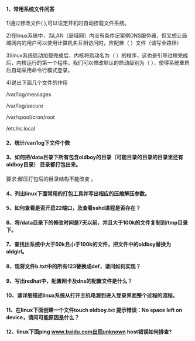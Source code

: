 #### 1、常用系统文件问答

1\)通过修改文件\(  \),可以设定开机时自动挂载文件系统。

2\)在linux系统中，当LAN（局域网）内没有条件记案例DNS服务器，但又想让局域网内的用户可以使用计算机名互相访问时，应配置（ ）文件（请写全路径） 

3\)linux系统启动加载完成后，内核将启动名为（ ）的程序，这也是引导过程完成后，内核运行的第一个程序。我们可以修改默认的启动级别为（ ），使得系统重启后自动采用命令行模式登录。

4\)说出下面几个文件的作用

/var/log/messages

/var/log/secure

/var/spool/cron/root

/etc/rc.local

#### 2、统计/var/log下文件个数 

#### 3、如何把/data目录下所有包含oldboy的目录（可能目录的目录的目录里还有oldboy目录） 目录都打包出来。

要求:解压打包后的目录结构不能改变 。 

#### 4、列出linux下面常用的打包工具并写出相应的压缩解压参数。 

#### 5、如何查看是否开启22端口，及查看sshd进程是否存在？ 

#### 6、将/data目录下的修改时间是7天以前，并且大于100k的文件复制到/tmp目录下。 

#### 7、查找出系统中大于50k且小于100k的文件，把文件中的oldboy替换为oldgirl。 

#### 8、现将文件b.txt中的所有123替换成def，请问如何实现？ 

#### 9、写出redhat中，配置网卡及dns的配置文件是什么？ 

#### 10、请详细描述linux系统从打开主机电源到进入登录界面整个过程的流程。

#### 11、在linux下面创建一个文件touch oldboy.txt 提示错误：No space left on device，请问可能原因是什么？ 

#### 12、linux下面ping www.baidu.com出现unknown host错误如何排查? 

#### 



